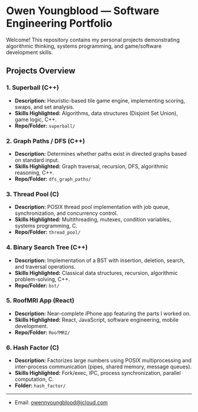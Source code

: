 # Owen Youngblood — Software Engineering Portfolio

Welcome! This repository contains my personal projects demonstrating algorithmic thinking, systems programming, and game/software development skills. 

## Projects Overview

### 1. Superball (C++)
- **Description:** Heuristic-based tile game engine, implementing scoring, swaps, and set analysis.
- **Skills Highlighted:** Algorithms, data structures (Disjoint Set Union), game logic, C++.
- **Repo/Folder:** `superball/`

### 2. Graph Paths / DFS (C++)
- **Description:** Determines whether paths exist in directed graphs based on standard input.
- **Skills Highlighted:** Graph traversal, recursion, DFS, algorithmic reasoning, C++.
- **Repo/Folder:** `dfs_graph_paths/`

### 3. Thread Pool (C)
- **Description:** POSIX thread pool implementation with job queue, synchronization, and concurrency control.
- **Skills Highlighted:** Multithreading, mutexes, condition variables, systems programming, C.
- **Repo/Folder:** `thread_pool/`

### 4. Binary Search Tree (C++)
- **Description:** Implementation of a BST with insertion, deletion, search, and traversal operations.
- **Skills Highlighted:** Classical data structures, recursion, algorithmic problem-solving, C++.
- **Repo/Folder:** `bst/`

### 5. RoofMRI App (React)
- **Description:** Near-complete iPhone app featuring the parts I worked on.
- **Skills Highlighted:** React, JavaScript, software engineering, mobile development.
- **Repo/Folder:** `RoofMRI/`

### 6. Hash Factor (C)
- **Description:** Factorizes large numbers using POSIX multiprocessing and inter-process communication (pipes, shared memory, message queues).
- **Skills Highlighted:** Fork/exec, IPC, process synchronization, parallel computation, C.
- **Folder:** `hash_factor/`

---
- Email: owennyoungblood@icloud.com

